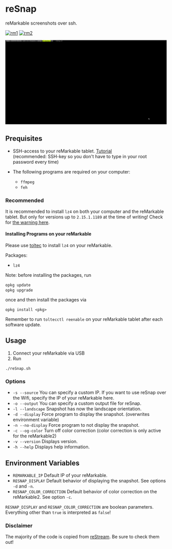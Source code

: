 # reSnap

reMarkable screenshots over ssh.

[![rm1](https://img.shields.io/badge/rM1-supported-green)](https://remarkable.com/store/remarkable)
[![rm2](https://img.shields.io/badge/rM2-supported-green)](https://remarkable.com/store/remarkable-2)

![a demo of reSnap](misc/demo.gif)

## Prequisites

- SSH-access to your reMarkable tablet.
  [Tutorial](https://remarkablewiki.com/tech/ssh) <br>
  (recommended: SSH-key so you don't have to type in your root password every time)

- The following programs are required on your computer:
  - `ffmpeg`
  - `feh`

### Recommended

It is recommended to install `lz4` on both your computer and the reMarkable tablet.
But only for versions up to `2.15.1.1189` at the time of writing!
Check for [the warning here](https://toltec-dev.org/#install-toltec).

#### Installing Programs on your reMarkable

Please use [toltec](https://github.com/toltec-dev/toltec) to install `lz4` on your reMarkable.

Packages:
- `lz4`

Note: before installing the packages, run
```
opkg update
opkg upgrade
```
once and then install the packages via
```
opkg install <pkg>
```

Remember to run `toltecctl reenable` on your reMarkable tablet after each software update.

## Usage

1. Connect your reMarkable via USB
1. Run
```
./reSnap.sh
```

### Options

- `-s --source` You can specify a custom IP. If you want to use reSnap over the Wifi, specify the IP of your reMarkable here.
- `-o --output` You can specify a custom output file for reSnap.
- `-l --landscape` Snapshot has now the landscape orientation.
- `-d --display` Force program to display the snapshot. (overwrites environment variable)
- `-n --no-display` Force program to not display the snapshot.
- `-c --og-color` Turn off color correction (color correction is only active for the reMarkable2)
- `-v --version` Displays version.
- `-h --help` Displays help information.

## Environment Variables

- `REMARKABLE_IP` Default IP of your reMarkable.
- `RESNAP_DISPLAY` Default behavior of displaying the snapshot. See options `-d` and `-n`.
- `RESNAP_COLOR_CORRECTION` Default behavior of color correction on the reMarkable2. See option `-c`.

`RESNAP_DISPLAY` and `RESNAP_COLOR_CORRECTION` are boolean parameters.
Everything other than `true` is interpreted as `false`!

### Disclaimer

The majority of the code is copied from [reStream](https://github.com/rien/reStream). Be sure to check them out!
